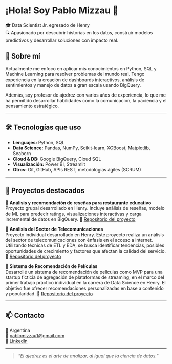 # ¡Hola! Soy Pablo Mizzau 👋

🎓 Data Scientist Jr. egresado de Henry  
🔍 Apasionado por descubrir historias en los datos, construir modelos predictivos y desarrollar soluciones con impacto real.  

## 🚀 Sobre mí

Actualmente me enfoco en aplicar mis conocimientos en Python, SQL y Machine Learning para resolver problemas del mundo real. Tengo experiencia en la creación de dashboards interactivos, análisis de sentimientos y manejo de datos a gran escala usando BigQuery.

Además, soy profesor de ajedrez con varios años de experiencia, lo que me ha permitido desarrollar habilidades como la comunicación, la paciencia y el pensamiento estratégico.

---

## 🛠 Tecnologías que uso

- **Lenguajes:** Python, SQL  
- **Data Science:** Pandas, NumPy, Scikit-learn, XGBoost, Matplotlib, Seaborn  
- **Cloud & DB:** Google BigQuery, Cloud SQL  
- **Visualización:** Power BI, Streamlit  
- **Otros:** Git, GitHub, APIs REST, metodologías ágiles (SCRUM)

---

## 📂 Proyectos destacados

🔹 **Análisis y recomendación de reseñas para restaurante educativo**  
Proyecto grupal desarrollado en Henry. Incluye análisis de reseñas, modelo de ML para predecir ratings, visualizaciones interactivas y carga incremental de datos en BigQuery.
🔗 [Repositorio del proyecto](https://github.com/pablomizzau/YELP-GOOGLE-MAPS---REVIEWS-AND-RECOMMENDATIONS)

🔹 **Análisis del Sector de Telecomunicaciones**  
Proyecto individual desarrollado en Henry. Este proyecto realiza un análisis del sector de telecomunicaciones con énfasis en el acceso a internet. Utilizando técnicas de ETL y EDA, se busca identificar tendencias, posibles oportunidades de crecimiento y factores que afectan la calidad del servicio.
🔗 [Repositorio del proyecto](https://github.com/pablomizzau/Trabajo_Individual_2_Henry)

🔹 **Sistema de Recomendación de Películas**  
 Desarrollé un sistema de recomendación de películas como MVP para una startup ficticia de agregación de plataformas de streaming, en el marco del primer trabajo práctico individual en la carrera de Data Science en Henry. El objetivo fue ofrecer recomendaciones personalizadas en base a contenido y popularidad.
🔗 [Repositorio del proyecto](https://github.com/pablomizzau/Trabajo_Individual_1_Henry)

---

## 📫 Contacto

📍 Argentina  
📧 pablomizzau1@gmail.com  
🔗 [LinkedIn](https://www.linkedin.com/in/pablo-mizzau-861048364/?trk=opento_sprofile_details)

---

> *“El ajedrez es el arte de analizar, al igual que la ciencia de datos.”*
